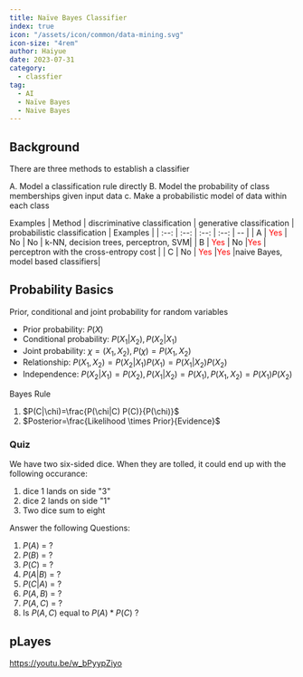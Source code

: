 ```yaml
---
title: Naïve Bayes Classifier
index: true
icon: "/assets/icon/common/data-mining.svg"
icon-size: "4rem"
author: Haiyue
date: 2023-07-31
category:
  - classfier
tag:
  - AI
  - Naïve Bayes
  - Naive Bayes
---
```


## Background
There are three methods to establish a classifier

A. Model a classification rule directly
B. Model the probability of class memberships given input data
c. Make a probabilistic model of data within each class

Examples
| Method | discriminative classification | generative classification | probabilistic classification | Examples | 
| :--: | :--: | :--: | :--: | -- |
| A | <span style="color:red">Yes</span> | No  | No | k-NN, decision trees, perceptron, SVM|
| B | <span style="color:red">Yes</span> | No  |<span style="color:red">Yes</span>  | perceptron with the cross-entropy cost |
| C | No | <span style="color:red">Yes</span>  |<span style="color:red">Yes</span>  |naive Bayes, model based classifiers|

## Probability Basics
Prior, conditional and joint probability for random variables
- Prior probability: $P(X)$
- Conditional probability: $P(X_1| X_2), P(X_2| X_1)$
- Joint probability: $\chi=(X_1,X_2), P(\chi)=P(X_1,X_2)$
- Relationship: $P(X_1, X_2)=P(X_2|X_1)P(X_1)=P(X_1|X_2)P(X_2)$
- Independence: $P(X_2|X_1)=P(X_2),P(X_1|X_2)=P(X_1),P(X_1,X_2)=P(X_1)P(X_2)$

Bayes Rule
1. $P(C|\chi)=\frac{P(\chi|C) P(C)}{P(\chi)}$
2. $Posterior=\frac{Likelihood \times  Prior}{Evidence}$

### Quiz
We have two six-sided dice. When they are tolled, it could end up with the following occurance:
1. dice 1 lands on side "3"
2. dice 2 lands on side "1"
3. Two dice sum to eight

Answer the following Questions:
1. $P(A)$ = ?
2. $P(B)$ = ?
3. $P(C)$ = ?
4. $P(A|B)$ = ?
5. $P(C|A)$ = ?
6. $P(A,B)$ = ?
7. $P(A,C)$ = ?
8. Is $P(A,C)$ equal to $P(A)*P(C)$ ?



## pLayes
<YouTube id="w_bPyypZiyo" />



https://youtu.be/w_bPyypZiyo
